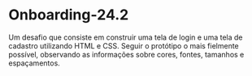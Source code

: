# Onboarding-24.2
Um desafio que consiste em construir uma tela de login e uma tela de cadastro utilizando HTML e  CSS. Seguir o protótipo o mais fielmente possível, observando as informações  sobre cores, fontes, tamanhos e espaçamentos.


